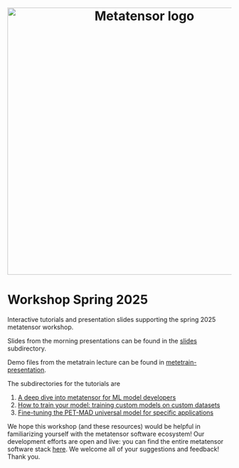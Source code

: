 <h1 align="center">
    <img src="https://raw.githubusercontent.com/metatensor/metatensor/refs/heads/main/docs/static/images/metatensor-horizontal-dark.png" alt="Metatensor logo" width="600"/>
</h1>

# Workshop Spring 2025

Interactive tutorials and presentation slides supporting the spring 2025 metatensor workshop.

Slides from the morning presentations can be found in the [slides](slides/) subdirectory.

Demo files from the metatrain lecture can be found in [metetrain-presentation](metetrain-presentation/).

The subdirectories for the tutorials are

1. [A deep dive into metatensor for ML model developers](metatensor-metatomic/)
1. [How to train your model: training custom models on custom datasets](training-custom-models/)
1. [Fine-tuning the PET-MAD universal model for specific applications](finetuning/)

We hope this workshop (and these resources) would be helpful in familiarizing yourself with the metatensor software ecosystem! Our development efforts are open and live: you can find the entire metatensor software stack [here](https://github.com/metatensor/). We welcome all of your suggestions and feedback! Thank you.
